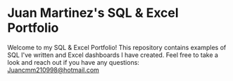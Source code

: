


# **Juan Martinez's SQL & Excel Portfolio**

Welcome to my SQL & Excel Portfolio! This repository contains examples of SQL I've written and Excel dashboards I have created.
Feel free to take a look and reach out if you have any questions:
Juancmm210998@hotmail.com
